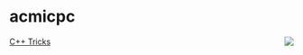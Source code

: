 # acmicpc

<img align='right' src="http://mazassumnida.wtf/api/v2/generate_badge?boj=rmagur1203">

[C++ Tricks](https://velog.io/@hgmhc/CC-STL-%EB%AA%A8%EC%9D%8C%EC%A7%91)
